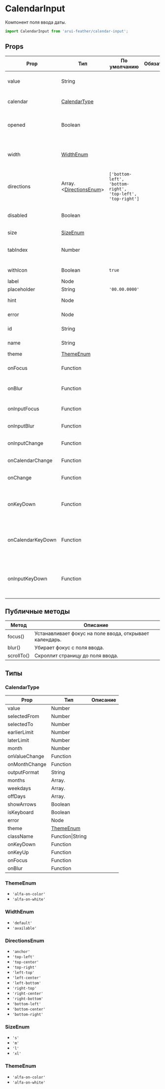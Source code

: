 # CalendarInput

Компонент поля ввода даты.

```javascript
import CalendarInput from 'arui-feather/calendar-input';
```




## Props


| Prop  | Тип  | По умолчанию | Обязательный | Описание |
| ----- | ---- | ------------ | ------------ |----------|
| value | String |  |  | Содержимое поля ввода, указанное по умолчанию |
| calendar | [CalendarType](#CalendarType) |  |  | Свойства компонента [Calendar](../calendar/) |
| opened | Boolean |  |  | Управление возможностью раскрытия календаря |
| width | [WidthEnum](#WidthEnum) |  |  | Управление возможностью компонента занимать всю ширину родителя |
| directions | Array.<[DirectionsEnum](#DirectionsEnum)> | `['bottom-left', 'bottom-right', 'top-left', 'top-right']`  |  | Направления, в которые может открываться попап компонента |
| disabled | Boolean |  |  | Управление возможностью изменения значения компонента |
| size | [SizeEnum](#SizeEnum) |  |  | Размер компонента |
| tabIndex | Number |  |  | Последовательность перехода между контролами при нажатии на Tab |
| withIcon | Boolean | `true`  |  | Показывать иконку календаря в инпуте |
| label | Node |  |  | Лейбл для поля |
| placeholder | String | `'00.00.0000'`  |  | Подсказка в поле |
| hint | Node |  |  | Подсказка под полем |
| error | Node |  |  | Отображение ошибки |
| id | String |  |  | Идентификатор компонента в DOM |
| name | String |  |  | Имя компонента в DOM |
| theme | [ThemeEnum](#ThemeEnum) |  |  | Тема компонента |
| onFocus | Function |  |  | Обработчик установки фокуса на компонент |
| onBlur | Function |  |  | Обработчик снятия фокуса с компонента |
| onInputFocus | Function |  |  | Обработчик установки фокуса на поле ввода |
| onInputBlur | Function |  |  | Обработчик снятия фокуса с поля ввода |
| onInputChange | Function |  |  | Обработчик ввода даты в текстовом поле |
| onCalendarChange | Function |  |  | Обработчик выбора даты в календаре |
| onChange | Function |  |  | Обрабочик изменения даты в календаре |
| onKeyDown | Function |  |  | Обработчик события нажатия на клавишу в момент, когда фокус находится на компоненте |
| onCalendarKeyDown | Function |  |  | Обработчик события нажатия на клавишу клавиатуры в момент, когда фокус находится в календаре |
| onInputKeyDown | Function |  |  | Обработчик события нажатия на клавишу клавиатуры в момент, когда фокус находится на текстовом поле |





## Публичные методы
| Метод  | Описание |
| ------ | -------- |
| focus() | Устанавливает фокус на поле ввода, открывает календарь. |
| blur() | Убирает фокус с поля ввода. |
| scrollTo() | Скроллит страницу до поля ввода. |





## Типы




### <a id="CalendarType"></a>CalendarType

| Prop  | Тип  | Описание |
| ----- | ---- |----------|
| value | Number |  |
| selectedFrom | Number |  |
| selectedTo | Number |  |
| earlierLimit | Number |  |
| laterLimit | Number |  |
| month | Number |  |
| onValueChange | Function |  |
| onMonthChange | Function |  |
| outputFormat | String |  |
| months | Array.<String> |  |
| weekdays | Array.<String> |  |
| offDays | Array.<Number> |  |
| showArrows | Boolean |  |
| isKeyboard | Boolean |  |
| error | Node |  |
| theme | [ThemeEnum](#ThemeEnum) |  |
| className | Function\|String |  |
| onKeyDown | Function |  |
| onKeyUp | Function |  |
| onFocus | Function |  |
| onBlur | Function |  |







### <a id="ThemeEnum"></a>ThemeEnum

 * `'alfa-on-color'`
 * `'alfa-on-white'`


### <a id="WidthEnum"></a>WidthEnum

 * `'default'`
 * `'available'`


### <a id="DirectionsEnum"></a>DirectionsEnum

 * `'anchor'`
 * `'top-left'`
 * `'top-center'`
 * `'top-right'`
 * `'left-top'`
 * `'left-center'`
 * `'left-bottom'`
 * `'right-top'`
 * `'right-center'`
 * `'right-bottom'`
 * `'bottom-left'`
 * `'bottom-center'`
 * `'bottom-right'`


### <a id="SizeEnum"></a>SizeEnum

 * `'s'`
 * `'m'`
 * `'l'`
 * `'xl'`


### <a id="ThemeEnum"></a>ThemeEnum

 * `'alfa-on-color'`
 * `'alfa-on-white'`



